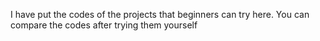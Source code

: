 




I have put the codes of the projects that beginners can try here. You can compare the codes after trying them yourself
